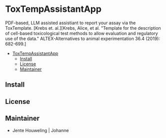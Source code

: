 # ToxTempAssistantApp
PDF-based, LLM assisted assistiant to report your assay via the ToxTemplate. 
[Krebs et. al.][Krebs, Alice, et al. "Template for the description of cell-based toxicological test methods to allow evaluation and regulatory use of the data." ALTEX-Alternatives to animal experimentation 36.4 (2019): 682-699.]

- [ToxTempAssistantApp](#toxtempassistantapp)
  - [Install](#install)
  - [License](#license)
  - [Maintainer](#maintainer)

## Install
## License
## Maintainer
- Jente Houweling | Johanne
